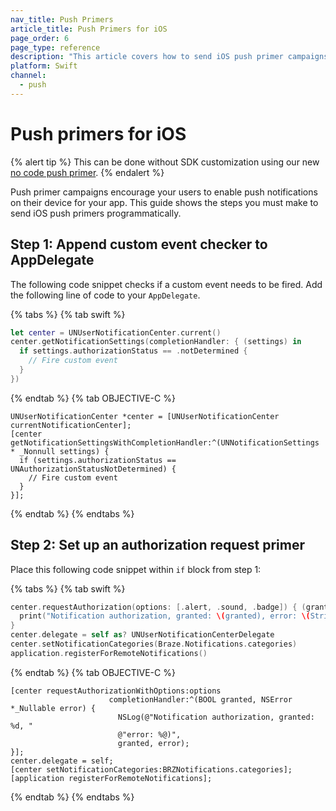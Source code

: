 ```yaml
---
nav_title: Push Primers
article_title: Push Primers for iOS
page_order: 6
page_type: reference
description: "This article covers how to send iOS push primer campaigns."
platform: Swift
channel:
  - push
---
```


# Push primers for iOS

{% alert tip %}
This can be done without SDK customization using our new [no code push primer]({{site.baseurl}}/user_guide/message_building_by_channel/push/push_primer_messages/). 
{% endalert %} 

Push primer campaigns encourage your users to enable push notifications on their device for your app. This guide shows the steps you must make to send iOS push primers programmatically.

## Step 1: Append custom event checker to AppDelegate

The following code snippet checks if a custom event needs to be fired. Add the following line of code to your `AppDelegate`.

{% tabs %}
{% tab swift %}
```swift
let center = UNUserNotificationCenter.current()
center.getNotificationSettings(completionHandler: { (settings) in
  if settings.authorizationStatus == .notDetermined {
    // Fire custom event
  }
})
```
{% endtab %}
{% tab OBJECTIVE-C %}
```objc
UNUserNotificationCenter *center = [UNUserNotificationCenter currentNotificationCenter];
[center getNotificationSettingsWithCompletionHandler:^(UNNotificationSettings * _Nonnull settings) {
  if (settings.authorizationStatus == UNAuthorizationStatusNotDetermined) {
    // Fire custom event
  }
}];
```
{% endtab %}
{% endtabs %}

## Step 2: Set up an authorization request primer

Place this following code snippet within `if` block from step 1:

{% tabs %}
{% tab swift %}

```swift
center.requestAuthorization(options: [.alert, .sound, .badge]) { (granted, error) in
  print("Notification authorization, granted: \(granted), error: \(String(describing: error))")
}
center.delegate = self as? UNUserNotificationCenterDelegate
center.setNotificationCategories(Braze.Notifications.categories)
application.registerForRemoteNotifications()
```
{% endtab %}
{% tab OBJECTIVE-C %}
```objc
[center requestAuthorizationWithOptions:options
                      completionHandler:^(BOOL granted, NSError *_Nullable error) {
                        NSLog(@"Notification authorization, granted: %d, "
                        @"error: %@)",
                        granted, error);
}];
center.delegate = self;
[center setNotificationCategories:BRZNotifications.categories];
[application registerForRemoteNotifications];
```
{% endtab %}
{% endtabs %}
